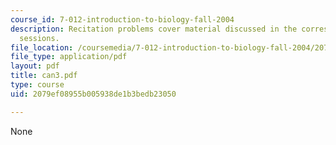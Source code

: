 ```yaml
---
course_id: 7-012-introduction-to-biology-fall-2004
description: Recitation problems cover material discussed in the corresponding lecture
  sessions.
file_location: /coursemedia/7-012-introduction-to-biology-fall-2004/2079ef08955b005938de1b3bedb23050_can3.pdf
file_type: application/pdf
layout: pdf
title: can3.pdf
type: course
uid: 2079ef08955b005938de1b3bedb23050

---
```

None